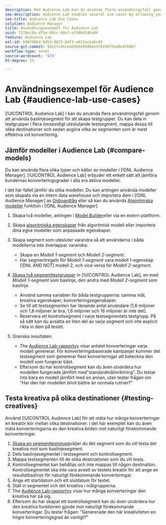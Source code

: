 ```yaml
---
description: Med Audience Lab kan du använda flera användningsfall genom att använda baslinjesegment för att skapa testgrupper. Du kan dela in testgrupper i flera ömsesidigt uteslutande testsegment, mappa dessa till olika destinationer och sedan avgöra vilka av segmenten som är mest effektiva vid konvertering.
seo-description: Audience Lab enables several use cases by allowing you to use baseline segments for creating test groups. You can divide test groups into several mutually exclusive test segments, map these to different destinations and then determine which of the segments are most effective in driving conversions.
seo-title: Audience Lab Use Cases
solution: Audience Manager
title: Användningsexempel för Audience Lab
uuid: 727bec8a-df9a-40cc-b8a7-e1980d146a84
feature: Audience Lab
exl-id: b68f48bd-0d5d-4b72-84f3-a6f3acea6c49
source-git-commit: 92e2fcb5cea6560e9288ee5f819df52e9e4768b7
workflow-type: tm+mt
source-wordcount: '573'
ht-degree: 1%

---
```


# Användningsexempel för Audience Lab  {#audience-lab-use-cases}

[!UICONTROL Audience Lab] I kan du använda flera användningsfall genom att använda baslinjesegment för att skapa testgrupper. Du kan dela in testgrupper i flera ömsesidigt uteslutande testsegment, mappa dessa till olika destinationer och sedan avgöra vilka av segmenten som är mest effektiva vid konvertering.

## Jämför modeller i Audience Lab {#compare-models}

Du kan använda flera olika typer och källor av modeller i [!DNL Audience Manager]. [!UICONTROL Audience Lab] erbjuder ett enkelt sätt att jämföra kundernas konverteringsgrader i alla era aktiva modeller.

<!-- audience-lab-compare-models.xml -->

I det här fallet jämför du olika modeller. Du kan antingen använda modeller som skapats via en intern data warehouse och importera dem i [!DNL Audience Manager] as [Onboardtåg](../../features/traits/create-onboarded-rule-based-traits.md#create-rules-based-or-onboarded-traits) eller så kan du använda [Algoritmiska modeller](../../features/algorithmic-models/understanding-models.md) funktion i [!DNL Audience Manager].

1. Skapa två modeller, antingen i [Model Builder](../../features/algorithmic-models/create-model.md)eller via en extern plattform.
1. Skapa [algoritmiska egenskaper](../../features/traits/create-algorithmic-traits.md) från algoritmisk modell eller importera dina egna modeller som anpassade egenskaper.
1. Skapa segment som utesluter varandra så att användarna i båda modellerna inte överlappar varandra:

   * Skapa en *Modell 1-segment* och *Modell 2-segment*.
   * Har segmentregeln för *Modell 1-segment* vara modell 1-egenskap [!DNL AND NOT] modell 2, och vice versa för *Modell 2-segment*.

1. [Skapa två segmenttestgrupper](../../features/audience-lab/audience-lab-manage-test-groups.md#create-test-groups) in [!UICONTROL Audience Lab], en med *Modell 1-segment* som baslinje, den andra med *Modell 2-segment* som baslinje.

   * Använd samma variabler för båda testgrupperna: samma mål, kreativa egenskaper, konverteringsegenskaper.
   * Se till att testsegmenten har liknande antal användare (1,6 miljoner och 1,8 miljoner är bra, 1,6 miljoner och 16 miljoner är inte det).
   * Reservera ett kontrollsegment i varje testsegmentets testgrupp. På så sätt kan du avsätta en liten del av varje segment och inte explicit rikta in dem på testet.

1. Granska resultaten:

   * The [Audience Lab-rapportvy](../../features/audience-lab/audience-lab-reporting-view.md) visar antalet konverteringar varje modell genererar. För konverteringsbaserade kampanjer kommer det testsegment som genererar flest konverteringar att beteckna den modell som fungerar bäst.
   * Eftersom du har kontrollsegment kan du även utvärdera hur modellen fungerade jämfört med&quot;standardmålinriktning&quot;. Du testar inte bara en modell jämfört med en annan, utan testar frågan om &quot;Har den här modellen blivit bättre än normala rutiner?&quot;

## Testa kreativa på olika destinationer {#testing-creatives}

<!-- audience-lab-creatives-across-destinations.xml -->

Använd [!UICONTROL Audience Lab] för att mäta hur många konverteringar en kreatör kör mellan olika destinationer. I det här exemplet kan du även mäta konverteringarna av den kreativa bilden mot naturligt förekommande konverteringar.

1. [Skapa en segmenttestgrupp](../../features/audience-lab/audience-lab-manage-test-groups.md#create-test-groups)väljer du det segment som du vill testa det kreativa mot som baslinjesegment.
1. Dela baslinjesegmentet i testsegment och kontrollsegment.
1. Mappa testsegmenten till de olika destinationer som du vill testa.
1. Kontrollsegmentet kan behållas och inte mappas till någon destination. Kontrollsegmentet ska inte vara avsett av testets kreatör för att ange en resultatbaslinje för naturligt förekommande konverteringar.
1. Ange ett startdatum och ett slutdatum för testet.
1. Ställ in segmentet och det kreativa i målgrupperna.
1. The [Audience Lab-rapportvy](../../features/audience-lab/audience-lab-reporting-view.md) visar hur många konverteringar den kreativa har på sig.
1. Eftersom du har skapat ett kontrollsegment kan du även utvärdera hur den kreativa funktionen gjorde mot naturligt förekommande konverteringar. Du testar frågan: &quot;Genererade den här kreativiteten en högre konverteringsgrad än vanligt?&quot;
